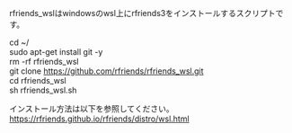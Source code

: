 rfriends_wslはwindowsのwsl上にrfriends3をインストールするスクリプトです。  
   
cd ~/  
sudo apt-get install git -y  
rm -rf rfriends_wsl  
git clone https://github.com/rfriends/rfriends_wsl.git  
cd rfriends_wsl  
sh rfriends_wsl.sh  
  
インストール方法は以下を参照してください。  
https://rfriends.github.io/rfriends/distro/wsl.html  

  
